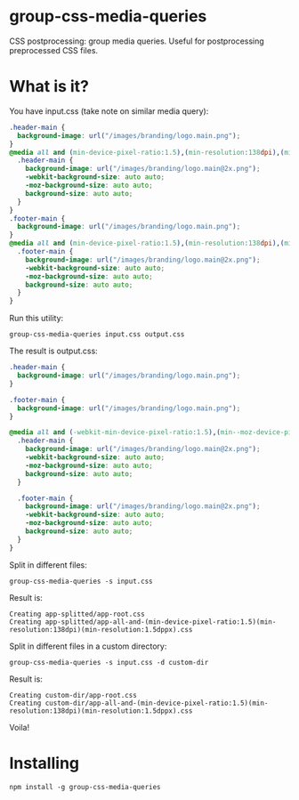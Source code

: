 group-css-media-queries
=======================

CSS postprocessing: group media queries. Useful for postprocessing preprocessed CSS files.

# What is it?

You have input.css (take note on similar media query):
```css
.header-main {
  background-image: url("/images/branding/logo.main.png");
}
@media all and (min-device-pixel-ratio:1.5),(min-resolution:138dpi),(min-resolution:1.5dppx) {
  .header-main {
    background-image: url("/images/branding/logo.main@2x.png");
    -webkit-background-size: auto auto;
    -moz-background-size: auto auto;
    background-size: auto auto;
  }
}
.footer-main {
  background-image: url("/images/branding/logo.main.png");
}
@media all and (min-device-pixel-ratio:1.5),(min-resolution:138dpi),(min-resolution:1.5dppx) {
  .footer-main {
    background-image: url("/images/branding/logo.main@2x.png");
    -webkit-background-size: auto auto;
    -moz-background-size: auto auto;
    background-size: auto auto;
  }
}
```

Run this utility:
```
group-css-media-queries input.css output.css
```

The result is output.css:
```css
.header-main {
  background-image: url("/images/branding/logo.main.png");
}

.footer-main {
  background-image: url("/images/branding/logo.main.png");
}

@media all and (-webkit-min-device-pixel-ratio:1.5),(min--moz-device-pixel-ratio:1.5),(-o-min-device-pixel-ratio:1.5/1),(min-device-pixel-ratio:1.5),(min-resolution:138dpi),(min-resolution:1.5dppx) {
  .header-main {
    background-image: url("/images/branding/logo.main@2x.png");
    -webkit-background-size: auto auto;
    -moz-background-size: auto auto;
    background-size: auto auto;
  }

  .footer-main {
    background-image: url("/images/branding/logo.main@2x.png");
    -webkit-background-size: auto auto;
    -moz-background-size: auto auto;
    background-size: auto auto;
  }
}
```

Split in different files:

```
group-css-media-queries -s input.css
```

Result is:

```
Creating app-splitted/app-root.css
Creating app-splitted/app-all-and-(min-device-pixel-ratio:1.5)(min-resolution:138dpi)(min-resolution:1.5dppx).css
```

Split in different files in a custom directory:

```
group-css-media-queries -s input.css -d custom-dir
```

Result is:

```
Creating custom-dir/app-root.css
Creating custom-dir/app-all-and-(min-device-pixel-ratio:1.5)(min-resolution:138dpi)(min-resolution:1.5dppx).css
```


Voila!

# Installing

```
npm install -g group-css-media-queries
```
